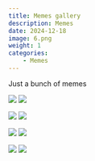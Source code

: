 ```yaml
---
title: Memes gallery
description: Memes
date: 2024-12-18
image: 6.png
weight: 1
categories:
    - Memes
---
```


Just a bunch of memes

![](1.png) ![](2.png)

![](3.png) ![](4.png)

![](5.png) ![](6.png)

![](7.png) ![](8.png)
